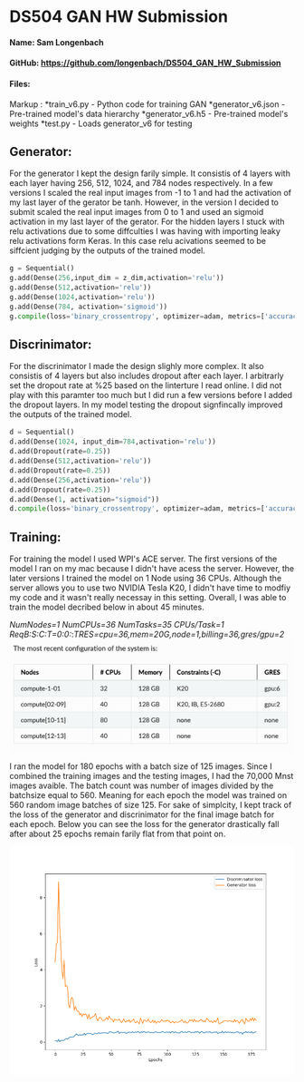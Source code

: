# DS504 GAN HW Submission
#### Name: Sam Longenbach
#### GitHub: https://github.com/longenbach/DS504_GAN_HW_Submission
#### Files:
Markup : *train_v6.py - Python code for training GAN
         *generator_v6.json - Pre-trained model's data hierarchy
         *generator_v6.h5 - Pre-trained model's weights
         *test.py - Loads generator_v6 for testing

## Generator:
For the generator I kept the design farily simple. It consistis of 4 layers with each layer having 256, 512, 1024, and 784 nodes respectively. In a few versions I scaled the real input images from -1 to 1 and had the activation of my last layer of the gerator be tanh. However, in the version I decided to submit scaled the real input images from 0 to 1 and used an sigmoid activation in my last layer  of the gerator. For the hidden layers I stuck with relu activations due to some diffculties I was having with importing leaky relu activations form Keras. In this case relu acivations seemed to be siffcient judging by the outputs of the trained model. 

```python
g = Sequential()
g.add(Dense(256,input_dim = z_dim,activation='relu'))
g.add(Dense(512,activation='relu'))
g.add(Dense(1024,activation='relu'))
g.add(Dense(784, activation='sigmoid')) 
g.compile(loss='binary_crossentropy', optimizer=adam, metrics=['accuracy'])
```

## Discrinimator:
For the discrinimator I made the design slighly more complex. It also consistis of 4 layers but also includes dropout after each layer. I arbitrarly set the dropout rate at %25 based on the linterture I read online. I did not play with this paramter too much but I did run a few versions before I added the dropout layers. In my model testing the dropout signfincally improved the outputs of the trained model.  

```python
d = Sequential()
d.add(Dense(1024, input_dim=784,activation='relu'))
d.add(Dropout(rate=0.25))
d.add(Dense(512,activation='relu'))
d.add(Dropout(rate=0.25))
d.add(Dense(256,activation='relu'))
d.add(Dropout(rate=0.25))
d.add(Dense(1, activation="sigmoid")) 
d.compile(loss='binary_crossentropy', optimizer=adam, metrics=['accuracy'])
```
## Training:
For training the model I used WPI's ACE server. The first versions of the model I ran on my mac because I didn't have acess the server. However, the later versions I trained the model on 1 Node using 36 CPUs. Although the server allows you to use two NVIDIA Tesla K20, I didn't have time to modfiy my code and it wasn't really necessay in this setting. Overall, I was able to train the model decribed below in about 45 minutes. 

*NumNodes=1 NumCPUs=36 NumTasks=35 CPUs/Task=1 ReqB:S:C:T=0:0:*:*TRES=cpu=36,mem=20G,node=1,billing=36,gres/gpu=2*
![ACE](img/ACE_server.png)

I ran the model for 180 epochs with a batch size of 125 images. Since I combined the training images and the testing images, I had the 70,000 Mnst images avaible. The batch count was number of images divided by the batchsize equal to 560. Meaning for each epoch the model was trained on 560 random image batches of size 125. For sake of simplcity, I kept track of the loss of the generator and discrinimator for the final image batch for each epoch. Below you can see the loss for the generator drastically fall after about 25 epochs remain farily flat from that point on.   

![Loss](img/GAN__loss.png)







